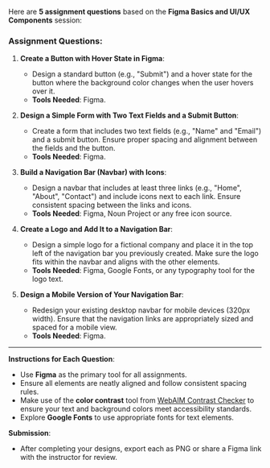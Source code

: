 Here are **5 assignment questions** based on the **Figma Basics and UI/UX Components** session:

### **Assignment Questions:**

1. **Create a Button with Hover State in Figma**:
   - Design a standard button (e.g., "Submit") and a hover state for the button where the background color changes when the user hovers over it.
   - **Tools Needed**: Figma.

2. **Design a Simple Form with Two Text Fields and a Submit Button**:
   - Create a form that includes two text fields (e.g., "Name" and "Email") and a submit button. Ensure proper spacing and alignment between the fields and the button.
   - **Tools Needed**: Figma.

3. **Build a Navigation Bar (Navbar) with Icons**:
   - Design a navbar that includes at least three links (e.g., "Home", "About", "Contact") and include icons next to each link. Ensure consistent spacing between the links and icons.
   - **Tools Needed**: Figma, Noun Project or any free icon source.

4. **Create a Logo and Add It to a Navigation Bar**:
   - Design a simple logo for a fictional company and place it in the top left of the navigation bar you previously created. Make sure the logo fits within the navbar and aligns with the other elements.
   - **Tools Needed**: Figma, Google Fonts, or any typography tool for the logo text.

5. **Design a Mobile Version of Your Navigation Bar**:
   - Redesign your existing desktop navbar for mobile devices (320px width). Ensure that the navigation links are appropriately sized and spaced for a mobile view.
   - **Tools Needed**: Figma.

---

**Instructions for Each Question**:
- Use **Figma** as the primary tool for all assignments.
- Ensure all elements are neatly aligned and follow consistent spacing rules.
- Make use of the **color contrast** tool from [WebAIM Contrast Checker](https://webaim.org/resources/contrastchecker/) to ensure your text and background colors meet accessibility standards.
- Explore **Google Fonts** to use appropriate fonts for text elements.

**Submission**:
- After completing your designs, export each as PNG or share a Figma link with the instructor for review.